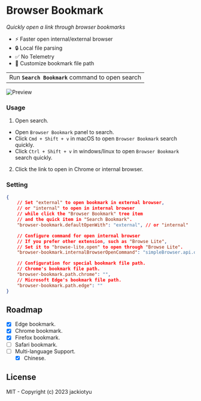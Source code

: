 # Browser Bookmark
*Quickly open a link through browser bookmarks*

- ⚡️ Faster open internal/external browser
- 🔒 Local file parsing
- ✅ No Telemetry
- 📄 Customize bookmark file path

<p align="center">
<table><tr><td>Run <b><code>Search Bookmark</code></b> command to open search</tr></td></table>
</p>

![Preview](https://cdn.jsdelivr.net/gh/jackiotyu/vscode-browser-bookmark@0.1.1/images/preview.png)

### Usage

1. Open search.
- Open `Browser Bookmark` panel to search.
- Click `Cmd + Shift + v` in macOS to open `Browser Bookmark` search quickly.
- Click `Ctrl + Shift + v` in windows/linux to open `Browser Bookmark` search quickly.

2. Click the link to open in Chrome or internal browser.

### Setting
```json
{
    // Set "external" to open bookmark in external browser,
    // or "internal" to open in internal browser
    // while click the "Browser Bookmark" tree item
    // and the quick item in "Search Bookmark".
    "browser-bookmark.defaultOpenWith": "external", // or "internal"

    // Configure command for open internal browser
    // If you prefer other extension, such as "Browse Lite",
    // Set it to "browse-lite.open" to open through "Browse Lite".
    "browser-bookmark.internalBrowserOpenCommand": "simpleBrowser.api.open",

    // Configuration for special bookmark file path.
    // Chrome's bookmark file path.
    "browser-bookmark.path.chrome": "",
    // Microsoft Edge's bookmark file path.
    "browser-bookmark.path.edge": ""
}
```

## Roadmap

- [x] Edge bookmark.
- [x] Chrome bookmark.
- [x] Firefox bookmark.
- [ ] Safari bookmark.
- [ ] Multi-language Support.
    - [x] Chinese.

## License

MIT - Copyright (c) 2023 jackiotyu
